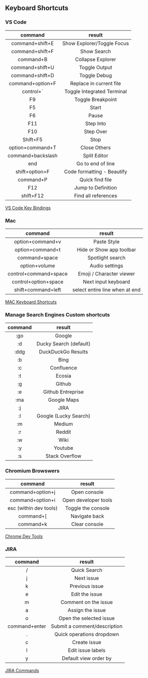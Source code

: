 ## Keyboard Shortcuts

### VS Code

| command | result |
|:---:|:---:|
|command+shift+E|Show Explorer/Toggle Focus|
|command+shift+F|Show Search|
|command+B|Collapse Explorer|
|command+shift+U|Toggle Output|
|command+shift+D|Toggle Debug|
|command+option+F|Replace in current file|
|control+`|Toggle Integrated Terminal|
|F9|Toggle Breakpoint|
|F5|Start|
|F6|Pause|
|F11|Step Into|
|F10|Step Over|
|Shift+F5|Stop|
|option+command+T|Close Others|
|command+backslash |Split Editor|
|end|Go to end of line|
|shift+option+F|Code formatting - Beautify|
|command+P|Quick find file|
|F12|Jump to Definition|
|shift+F12|Find all references|

[VS Code Key Bindings](https://code.visualstudio.com/docs/getstarted/keybindings)

### Mac

| command | result |
|:---:|:---:|
|option+command+v|Paste Style|
|option+command+t|Hide or Show app toolbar|
|command+space|Spotlight search|
|option+volume|Audio settings|
|control+command+space|Emoji / Character viewer|
|control+option+space|	Next input keyboard|
|shift+command+left|	select entire line when at end|

[MAC Keyboard Shortcuts](https://support.apple.com/en-us/HT201236)

### Manage Search Engines Custom shortcuts

| command | result |
|:---:|:---:|
|:go|Google|
|:d|Ducky Search (default)|
|:ddg|DuckDuckGo Results|
|:b|Bing|
|:c|Confluence|
|:t|Ecosia|
|:g|Github|
|:e|Github Entreprise|
|:ma|Google Maps|
|:j|JIRA|
|:l|Google (Lucky Search)|
|:m|Medium|
|:r|Reddit|
|:w|Wiki|
|:y|Youtube|
|:s|Stack Overflow|

### Chromium Browswers

| command | result |
|:---:|:---:|
|command+option+j|	Open console|
|command+option+i|	Open developer tools|
|esc (within dev tools)|	Toggle the console|
|command+[|	Navigate back|
|command+k|	Clear console|

[Chrome Dev Tools](https://developers.google.com/web/tools/chrome-devtools/shortcuts)

### JIRA

| command | result |
|:---:|:---:|
|/|	Quick Search|
|j|	Next issue|
|k|	Previous issue|
|e|	Edit the issue|
|m|	Comment on the issue|
|a|	Assign the issue|
|o|	Open the selected issue|
|command+enter|	Submit a comment/description|
|.|	Quick operations dropdown|
|c|	Create issue|
|l|	Edit issue labels|
|y|	Default view order by|

[JIRA Commands](https://jira.atlassian.com/secure/ViewKeyboardShortcuts!default.jspa)

